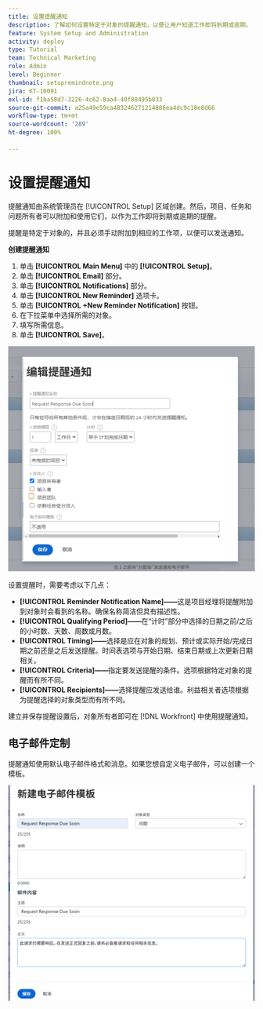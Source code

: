 ```yaml
---
title: 设置提醒通知
description: 了解如何设置特定于对象的提醒通知，以便让用户知道工作即将到期或逾期。
feature: System Setup and Administration
activity: deploy
type: Tutorial
team: Technical Marketing
role: Admin
level: Beginner
thumbnail: setupremindnote.png
jira: KT-10091
exl-id: f1ba58d7-3226-4c62-8aa4-40f88495b833
source-git-commit: a25a49e59ca483246271214886ea4dc9c10e8d66
workflow-type: tm+mt
source-wordcount: '289'
ht-degree: 100%

---
```


<!---
this has the same content as the system administrator notification setup and mangement section of the email and inapp notificiations learning path
--->

# 设置提醒通知

提醒通知由系统管理员在 [!UICONTROL Setup] 区域创建。然后，项目、任务和问题所有者可以附加和使用它们，以作为工作即将到期或逾期的提醒。

提醒是特定于对象的，并且必须手动附加到相应的工作项，以便可以发送通知。

**创建提醒通知**

1. 单击 **[!UICONTROL Main Menu]** 中的 **[!UICONTROL Setup]**。
1. 单击 **[!UICONTROL Email]** 部分。
1. 单击 **[!UICONTROL Notifications]** 部分。
1. 单击 **[!UICONTROL New Reminder]** 选项卡。
1. 单击 **[!UICONTROL +New Reminder Notification]** 按钮。
1. 在下拉菜单中选择所需的对象。
1. 填写所需信息。
1. 单击 **[!UICONTROL Save]**。

![[!UICONTROL New Reminder Notification] 窗口](assets/admin-fund-reminder-notification-1.png)

设置提醒时，需要考虑以下几点：

* **[!UICONTROL Reminder Notification Name]——**&#x200B;这是项目经理将提醒附加到对象时会看到的名称。确保名称简洁但具有描述性。
* **[!UICONTROL Qualifying Period]——**&#x200B;在“计时”部分中选择的日期之前/之后的小时数、天数、周数或月数。
* **[!UICONTROL Timing]——**&#x200B;选择是应在对象的规划、预计或实际开始/完成日期之前还是之后发送提醒。时间表选项与开始日期、结束日期或上次更新日期相关。
* **[!UICONTROL Criteria]——**&#x200B;指定要发送提醒的条件。选项根据特定对象的提醒而有所不同。
* **[!UICONTROL Recipients]——**&#x200B;选择提醒应发送给谁。利益相关者选项根据为提醒选择的对象类型而有所不同。

建立并保存提醒设置后，对象所有者即可在 [!DNL Workfront] 中使用提醒通知。

## 电子邮件定制

提醒通知使用默认电子邮件格式和消息。如果您想自定义电子邮件，可以创建一个模板。

<!---
paragraph above needs a hyperlink to an article
--->

![新电子邮件模板窗口](assets/admin-fund-email-customization.png)

<!---
learn more URLs
--->
